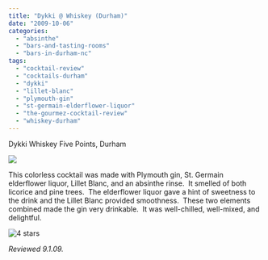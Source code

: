 ```yaml
---
title: "Dykki @ Whiskey (Durham)"
date: "2009-10-06"
categories:
  - "absinthe"
  - "bars-and-tasting-rooms"
  - "bars-in-durham-nc"
tags:
  - "cocktail-review"
  - "cocktails-durham"
  - "dykki"
  - "lillet-blanc"
  - "plymouth-gin"
  - "st-germain-elderflower-liquor"
  - "the-gourmez-cocktail-review"
  - "whiskey-durham"
---
```


Dykki Whiskey Five Points, Durham

![](http://www.thegourmez.com/gourmez/photos/dykki.jpg)

This colorless cocktail was made with Plymouth gin, St. Germain elderflower liquor, Lillet Blanc, and an absinthe rinse.  It smelled of both licorice and pine trees.  The elderflower liquor gave a hint of sweetness to the drink and the Lillet Blanc provided smoothness.  These two elements combined made the gin very drinkable.  It was well-chilled, well-mixed, and delightful.




<div class="caption">

![4 stars](http://s3.amazonaws.com/thegourmez-wpmedia/2009/02/rating_truffle1.gif "rating_truffle1")</div>


_Reviewed 9.1.09._
